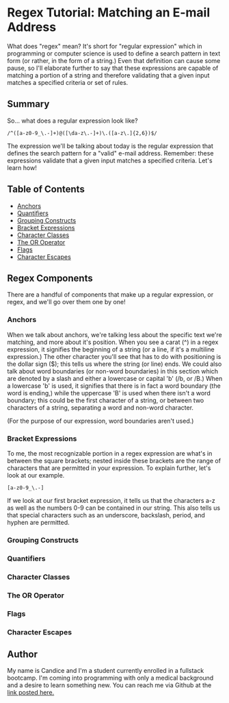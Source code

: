 # Regex Tutorial: Matching an E-mail Address

What does "regex" mean? It's short for "regular expression" which in programming or computer science is used to define a search pattern in text form (or rather, in the form of a string.) Even that definition can cause some pause, so I'll elaborate further to say that these expressions are capable of matching a portion of a string and therefore validating that a given input matches a specified criteria or set of rules. 

## Summary

So... what does a regular expression look like? 

``` /^([a-z0-9_\.-]+)@([\da-z\.-]+)\.([a-z\.]{2,6})$/ ```

The expression we'll be talking about today is the regular expression that defines the search pattern for a "valid" e-mail address. Remember: these expressions validate that a given input matches a specified criteria. Let's learn how! 


## Table of Contents

- [Anchors](#anchors)
- [Quantifiers](#quantifiers)
- [Grouping Constructs](#grouping-constructs)
- [Bracket Expressions](#bracket-expressions)
- [Character Classes](#character-classes)
- [The OR Operator](#the-or-operator)
- [Flags](#flags)
- [Character Escapes](#character-escapes)

## Regex Components

There are a handful of components that make up a regular expression, or regex, and we'll go over them one by one!

### Anchors

When we talk about anchors, we're talking less about the specific text we're matching, and more about it's position. When you see a carat (^) in a regex expression, it signifies the beginning of a string (or a  line, if it's a multiline expression.) The other character you'll see that has to do with positioning is the dollar sign ($); this tells us where the string (or line) ends. We could also talk about word boundaries (or non-word boundaries) in this section which are denoted by a slash and either a lowercase or capital 'b' (/b, or /B.) When a lowercase 'b' is used, it signifies that there is in fact a word boundary (the word is ending,) while the uppercase 'B' is used when there isn't a word boundary; this could be the first character of a string, or between two characters of a string, separating a word and non-word character. 

(For the purpose of our expression, word boundaries aren't used.)

### Bracket Expressions

To me, the most recognizable portion in a regex expression are what's in between the square brackets; nested inside these brackets are the range of characters that are permitted in your expression. To explain further, let's look at our example. 

```[a-z0-9_\.-]```

If we look at our first bracket expression, it tells us that the characters a-z as well as the numbers 0-9 can be contained in our string. This also tells us that special characters such as an underscore, backslash, period, and hyphen are permitted. 

### Grouping Constructs

### Quantifiers

### Character Classes

### The OR Operator

### Flags

### Character Escapes

## Author

My name is Candice and I'm a student currently enrolled in a fullstack bootcamp. I'm coming into programming with only a medical background and a desire to learn something new. You can reach me via Github at the [link posted here.](https://github.com/zeebigbadkitty)
